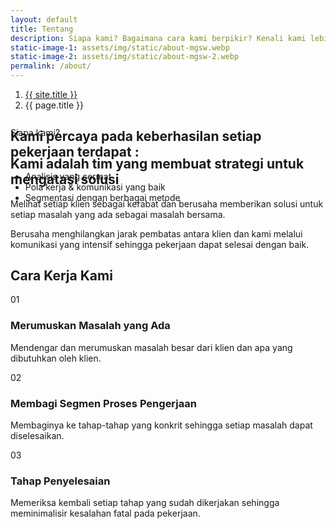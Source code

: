 ```yaml
---
layout: default
title: Tentang
description: Siapa kami? Bagaimana cara kami berpikir? Kenali kami lebih jauh
static-image-1: assets/img/static/about-mgsw.webp
static-image-2: assets/img/static/about-mgsw-2.webp
permalink: /about/
---
```


<section class="bg-dark position-relative py-5">
	<div class="d-none d-dark-mode-block position-absolute top-0 start-0 w-100 h-100" style="background-color: rgba(255,255,255, .02);"></div>
	<div class="container dark-mode position-relative zindex-2 py-5 mb-4 mb-sm-5">
		<div class="row pb-5 mb-2 mb-sm-0 mb-lg-3">
			<div class="col-lg-10 col-xl-9">
				<nav aria-label="breadcrumb">
					<ol class="pt-lg-3 pb-lg-4 pb-2 breadcrumb">
						<li class="breadcrumb-item"><a href="{{ site.url }}">{{ site.title }}</a></li>
						<li class="breadcrumb-item active" aria-current="page">{{ page.title }}</li>
					</ol>
				</nav>
				<h1 class="display-4 pb-2 pb-sm-3">Kami percaya pada keberhasilan setiap pekerjaan terdapat :</h1>
				<ul class="list-unstyled d-flex flex-wrap mb-0">
					<li class="d-flex py-1 me-4"><i class="ai-check-alt text-dark lead me-2"></i>Analisis yang cermat</li>
					<li class="d-flex py-1 me-4"><i class="ai-check-alt text-dark lead me-2"></i>Pola kerja & komunikasi yang baik</li>
					<li class="d-flex py-1"><i class="ai-check-alt text-dark lead me-2"></i>Segmentasi dengan berbagai metode</li>
				</ul>
			</div>
		</div>
	</div>
</section>

<section class="container position-relative zindex-3" style="margin-top: -135px;">
	<div class="rounded overflow-hidden"> 
		<div class="jarallax ratio ratio-16x9" data-jarallax data-speed="0.6">
			<div class="jarallax-img" style="background-image: url({{ page.static-image-1 | relative_url }});"></div>
		</div>
	</div>
	<div class="row pt-5 mt-n2 mt-sm-0 mt-md-2 mt-lg-4 mt-xl-5">
		<div class="col-md-6 col-lg-5">
			<div class="fs-sm mb-3 fw-600">Siapa kami?</div>
			<h2 class="display-6 fw-700">Kami adalah tim yang membuat strategi untuk mengatasi solusi</h2>
		</div>
		<div class="col-md-6 col-xl-5 offset-lg-1 offset-xl-2 pt-1 pt-sm-2 pt-md-5">
			<p class="fs-xl">Melihat setiap klien sebagai kerabat dan berusaha memberikan solusi untuk setiap masalah yang ada sebagai masalah bersama.</p>
			<p class="fs-xl">Berusaha menghilangkan jarak pembatas antara klien dan kami melalui komunikasi yang intensif sehingga pekerjaan dapat selesai dengan baik.</p>
		</div>
	</div>
</section>

<section class="container pt-3 mt-2 mt-xl-3 mt-xxl-3 pb-5">
	<div class="row align-items-center pt-2 pt-sm-3 pt-md-4 pt-lg-5 mt-xl-2 mt-xxl-3">
		<div class="col-md-6 col-xl-5 pb-3 pb-md-0 mb-4 mb-md-0">
			<div class="ratio ratio-1x1 d-flex align-items-center position-relative rounded-circle overflow-hidden bg-size-cover mx-auto" style="max-width: 530px; background-image: url({{ page.static-image-2 | relative_url }});">
				<div class="bg-black position-absolute top-0 start-0 w-100 h-100 opacity-50"></div>
				<div class="dark-mode position-relative zindex-2 p-4">
					<div class="text-center mx-auto" style="max-width: 275px;">
						<h2 class="display-6 mb-0">Cara Kerja Kami</h2>
					</div>
				</div>
			</div>
		</div>
		<div class="col-md-6 col-xl-5 offset-xl-1">
			<div class="ps-md-4 ps-xl-0">
				<div class="steps steps-hoverable">
					<div class="step py-3 py-xl-4">
						<div class="step-number">
							<div class="step-number-inner">01</div>
						</div>
						<div class="step-body">
							<h3 class="h5 pb-1 mb-2">Merumuskan Masalah yang Ada</h3>
							<p class="mb-0">Mendengar dan merumuskan masalah besar dari klien dan apa yang dibutuhkan oleh klien.</p>
						</div>
					</div>
					<div class="step py-3 py-xl-4">
						<div class="step-number">
							<div class="step-number-inner">02</div>
						</div>
						<div class="step-body">
							<h3 class="h5 pb-1 mb-2">Membagi Segmen Proses Pengerjaan</h3>
							<p class="mb-0">Membaginya ke tahap-tahap yang konkrit sehingga setiap masalah dapat diselesaikan.</p>
						</div>
					</div>
					<div class="step py-3 py-xl-4">
						<div class="step-number">
							<div class="step-number-inner">03</div>
						</div>
						<div class="step-body">
							<h3 class="h5 pb-1 mb-2">Tahap Penyelesaian</h3>
							<p class="mb-0">Memeriksa kembali setiap tahap yang sudah dikerjakan sehingga meminimalisir kesalahan fatal pada pekerjaan.</p>
						</div>
					</div>
				</div>
			</div>
		</div>
	</div>
</section>